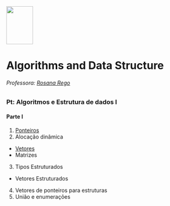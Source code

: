 <div>

  <img src="https://github.com/roscibely/algorithms-and-data-structure/blob/main/Ufersa.png" width="70" height="100">
</div>

# Algorithms and Data Structure
###### Professora: [Rosana Rego](https://github.com/roscibely)

### Pt: Algoritmos e Estrutura de dados I

#### Parte I 
1. [Ponteiros](https://github.com/roscibely/algorithms-and-data-structure/tree/main/pointers)
2. Alocação dinâmica 
  * [Vetores](https://github.com/roscibely/algorithms-and-data-structure/tree/main/vectors)
  * Matrizes
3. Tipos Estruturados
  * Vetores Estruturados
4. Vetores de ponteiros para estruturas 
5. União e enumerações 
